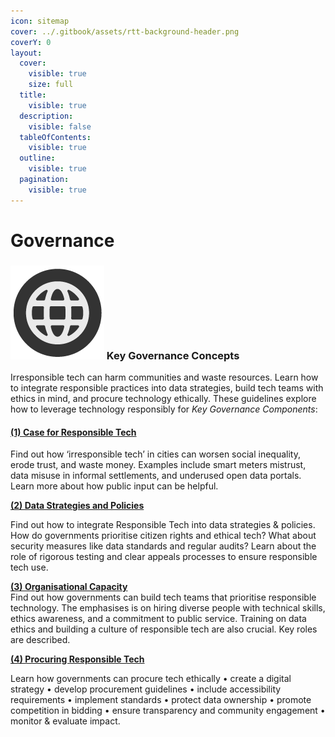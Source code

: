 ```yaml
---
icon: sitemap
cover: ../.gitbook/assets/rtt-background-header.png
coverY: 0
layout:
  cover:
    visible: true
    size: full
  title:
    visible: true
  description:
    visible: false
  tableOfContents:
    visible: true
  outline:
    visible: true
  pagination:
    visible: true
---
```


# Governance

### <img src="../.gitbook/assets/icon-w-inclusive.png" alt="https://www.notion.so/icons/forward_lightgray.svg" data-size="line"> Key Governance Concepts

Irresponsible tech can harm communities and waste resources. Learn how to integrate responsible practices into data strategies, build tech teams with ethics in mind, and procure technology ethically. These guidelines explore how to leverage technology responsibly for _Key Governance Components_:

#### [(1) Case for Responsible Tech](1-case-for-responsible-tech.md)

Find out how ‘irresponsible tech’ in cities can worsen social inequality, erode trust, and waste money. Examples include smart meters mistrust, data misuse in informal settlements, and underused open data portals. Learn more about how public input can be helpful.

[**(2) Data Strategies and Policies**](2-data-strategies-and-policies.md)

Find out how to integrate Responsible Tech into data strategies & policies. How do governments prioritise citizen rights and ethical tech? What about security measures like data standards and regular audits? Learn about the role of rigorous testing and clear appeals processes to ensure responsible tech use.

[**(3) Organisational Capacity**](3-organisational-capacity.md)\
Find out how governments can build tech teams that prioritise responsible technology. The emphasises is on hiring diverse people with technical skills, ethics awareness, and a commitment to public service. Training on data ethics and building a culture of responsible tech are also crucial. Key roles are described.

[**(4) Procuring Responsible Tech**](4-procuring-responsible-tech.md)

Learn how governments can procure tech ethically • create a digital strategy • develop procurement guidelines • include accessibility requirements • implement standards • protect data ownership • promote competition in bidding • ensure transparency and community engagement • monitor & evaluate impact.
